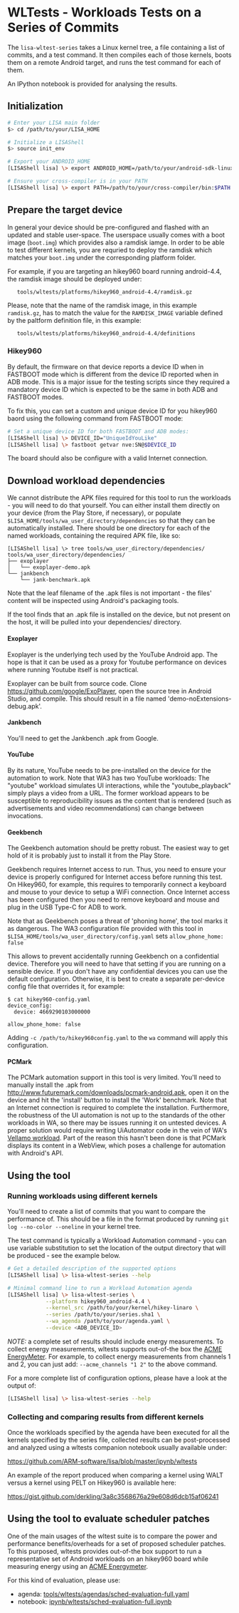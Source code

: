 
# WLTests - Workloads Tests on a Series of Commits

The `lisa-wltest-series` takes a Linux kernel tree, a file containing a list of
commits, and a test command. It then compiles each of those kernels, boots them
on a remote Android target, and runs the test command for each of them.

An IPython notebook is provided for analysing the results.


## Initialization

```bash
# Enter your LISA main folder
$> cd /path/to/your/LISA_HOME

# Initialize a LISAShell
$> source init_env

# Export your ANDROID_HOME
[LISAShell lisa] \> export ANDROID_HOME=/path/to/your/android-sdk-linux

# Ensure your cross-compiler is in your PATH
[LISAShell lisa] \> export PATH=/path/to/your/cross-compiler/bin:$PATH
```

## Prepare the target device

In general your device should be pre-configured and flashed with an updated and
stable user-space. The userspace usually comes with a boot image (`boot.img`)
which provides also a ramdisk iamge. In order to be able to test different
kernels, you are requried to deploy the ramdisk which matches your `boot.img`
under the corresponding platform folder.

For example, if you are targeting an hikey960 board running android-4.4, the
ramdisk image should be deployed under:
```
   tools/wltests/platforms/hikey960_android-4.4/ramdisk.gz
```
Please, note that the name of the ramdisk image, in this example `ramdisk.gz`,
has to match the value for the `RAMDISK_IMAGE` variable defined by the paltform
definition file, in this example:
```
   tools/wltests/platforms/hikey960_android-4.4/definitions
```

### Hikey960
By default, the firmware on that device reports a device ID when in FASTBOOT
mode which is different from the device ID reported when in ADB mode.
This is a major issue for the testing scripts since they required a mandatory
device ID which is expected to be the same in both ADB and FASTBOOT modes.

To fix this, you can set a custom and unique device ID for you hikey960 baord
using the following command from FASTBOOT mode:

```bash
# Set a unique device ID for both FASTBOOT and ADB modes:
[LISAShell lisa] \> DEVICE_ID="UniqueIdYouLike"
[LISAShell lisa] \> fastboot getvar nve:SN@$DEVICE_ID
```

The board should also be configure with a valid Internet connection.

## Download workload dependencies

We cannot distribute the APK files required for this tool to run the workloads -
you will need to do that yourself. You can either install them directly on your
device (from the Play Store, if necessary), or populate
`$LISA_HOME/tools/wa_user_directory/dependencies` so that they can be
automatically installed. There should be one directory for each of the named
workloads, containing the required APK file, like so:

```
[LISAShell lisa] \> tree tools/wa_user_directory/dependencies/
tools/wa_user_directory/dependencies/
├── exoplayer
│   └── exoplayer-demo.apk
└── jankbench
    └── jank-benchmark.apk
```

Note that the leaf filename of the .apk files is not important - the files'
content will be inspected using Android's packaging tools.

If the tool finds that an .apk file is installed on the device, but not present
on the host, it will be pulled into your dependencies/ directory.

#### Exoplayer

Exoplayer is the underlying tech used by the YouTube Android app. The hope is
that it can be used as a proxy for Youtube performance on devices where running
Youtube itself is not practical.

Exoplayer can be built from source code. Clone
https://github.com/google/ExoPlayer, open the source tree in Android Studio, and
compile. This should result in a file named 'demo-noExtensions-debug.apk'.

#### Jankbench

You'll need to get the Jankbench .apk from Google.

#### YouTube

By its nature, YouTube needs to be pre-installed on the device for the
automation to work. Note that WA3 has two YouTube workloads: The "youtube"
workload simulates UI interactions, while the "youtube_playback" simply plays a
video from a URL. The former workload appears to be susceptible to
reproducibility issues as the content that is rendered (such as advertisements
and video recommendations) can change between invocations.

#### Geekbench

The Geekbench automation should be pretty robust. The easiest way to get hold of
it is probably just to install it from the Play Store.

Geekbench requires Internet access to run. Thus, you need to ensure your device
is properly configured for Internet access before running this test.
On Hikey960, for example, this requires to temporarily connect a keyboard and
mouse to your device to setup a WiFi connection. Once Internet access has been
configured then you need to remove keyboard and mouse and plug in the USB
Type-C for ADB to work.

Note that as Geekbench poses a threat of 'phoning home', the tool marks it as
dangerous. The WA3 configuration file provided with this tool in
   `$LISA_HOME/tools/wa_user_directory/config.yaml`
sets
   `allow_phone_home: false`

This allows to prevent accidentally running Geekbench on a confidential
device. Therefore you will need to have that setting if you are running
on a sensible device.
If you don't have any confidential devices you can use the default
configuration.
Otherwise, it is best to create a separate per-device config file that
overrides it, for example:

```
$ cat hikey960-config.yaml
device_config:
  device: 4669290103000000

allow_phone_home: false
```

Adding `-c /path/to/hikey960config.yaml` to the `wa` command will apply this
configuration.

#### PCMark

The PCMark automation support in this tool is very limited. You'll need to
manually install the .apk from
http://www.futuremark.com/downloads/pcmark-android.apk, open it on the device
and hit the 'install' button to install the 'Work' benchmark.
Note that an Internet connection is required to complete the installation.
Furthermore, the robustness of the UI automation is not up to the standards of
the other workloads in WA, so there may be issues running it on untested
devices.
A proper solution would require writing UiAutomator code in the vein of WA's
[Vellamo workload](https://github.com/ARM-software/workload-automation/blob/next/wa/workloads/vellamo/uiauto/app/src/main/java/com/arm/wa/uiauto/vellamo/UiAutomation.java).
Part of the reason this hasn't been done is that PCMark displays its content in
a WebView, which poses a challenge for automation with Android's API.

## Using the tool

### Running workloads using different kernels

You'll need to create a list of commits that you want to compare the performance
of. This should be a file in the format produced by running
`git log --no-color --oneline` in your kernel tree.

The test command is typically a Workload Automation command - you can use
variable substitution to set the location of the output directory that will be
produced - see the example below.

```bash
# Get a detailed description of the supported options
[LISAShell lisa] \> lisa-wltest-series --help

# Minimal command line to run a Workload Automation agenda
[LISAShell lisa] \> lisa-wltest-series \
			--platform hikey960_android-4.4 \
			--kernel_src /path/to/your/kernel/hikey-linaro \
			--series /path/to/your/series.sha1 \
			--wa_agenda /path/to/your/agenda.yaml \
			--device <ADB_DEVICE_ID>
```

*NOTE:* a complete set of results should include energy measurements.
To collect energy measurements, wltests supports out-of-the box the
[ACME EnergyMeter](https://github.com/ARM-software/lisa/wiki/Energy-Meters-Requirements#iiocapture---baylibre-acme-cape).
For example, to collect energy measurements from channels 1 and 2, you can just add:
`--acme_channels "1 2"` to the above command.

For a more complete list of configuration options, please have a look at the output of:
```bash
[LISAShell lisa] \> lisa-wltest-series --help
```

### Collecting and comparing results from different kernels

Once the workloads specified by the agenda have been executed for all the
kernels specified by the series file, collected results can be post-processed
and analyzed using a wltests companion notebook usually available under:

   https://github.com/ARM-software/lisa/blob/master/ipynb/wltests

An example of the report produced when comparing a kernel using WALT versus a
kernel using PELT on Hikey960 is available here:

   https://gist.github.com/derkling/3a8c3568676a29e608d6dcb15af06241


## Using the tool to evaluate scheduler patches

One of the main usages of the wltest suite is to compare the power and
performance benefits/overheads for a set of proposed scheduler patches.
To this purposed, wltests provides out-of-the box support to run a
representative set of Android workloads on an hikey960 board while measuring
energy using an
[ACME Energymeter](https://github.com/ARM-software/lisa/wiki/Energy-Meters-Requirements#iiocapture---baylibre-acme-cape).

For this kind of evaluation, please use:
- agenda: [tools/wltests/agendas/sched-evaluation-full.yaml](https://github.com/ARM-software/lisa/blob/master/tools/wltests/agendas/sched-evaluation-full.yaml)
- notebook: [ipynb/wltests/sched-evaluation-full.ipynb](https://github.com/ARM-software/lisa/blob/master/ipynb/wltests/sched-evaluation-full.ipynb)

